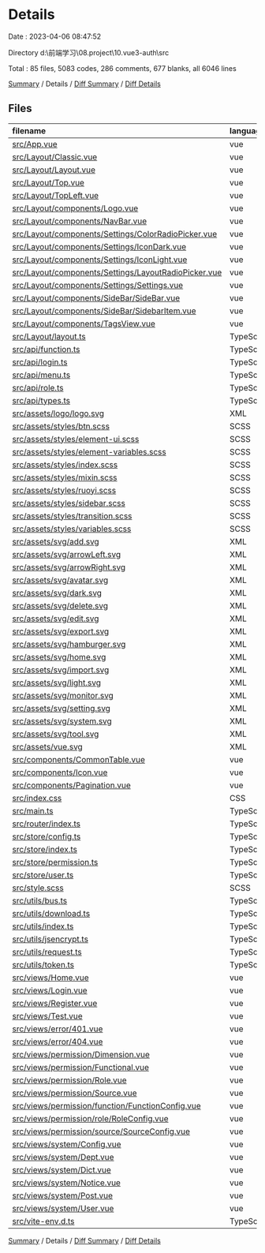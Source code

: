 # Details

Date : 2023-04-06 08:47:52

Directory d:\\前端学习\\08.project\\10.vue3-auth\\src

Total : 85 files,  5083 codes, 286 comments, 677 blanks, all 6046 lines

[Summary](results.md) / Details / [Diff Summary](diff.md) / [Diff Details](diff-details.md)

## Files
| filename | language | code | comment | blank | total |
| :--- | :--- | ---: | ---: | ---: | ---: |
| [src/App.vue](/src/App.vue) | vue | 7 | 0 | 8 | 15 |
| [src/Layout/Classic.vue](/src/Layout/Classic.vue) | vue | 75 | 1 | 13 | 89 |
| [src/Layout/Layout.vue](/src/Layout/Layout.vue) | vue | 21 | 0 | 2 | 23 |
| [src/Layout/Top.vue](/src/Layout/Top.vue) | vue | 42 | 0 | 6 | 48 |
| [src/Layout/TopLeft.vue](/src/Layout/TopLeft.vue) | vue | 50 | 0 | 10 | 60 |
| [src/Layout/components/Logo.vue](/src/Layout/components/Logo.vue) | vue | 69 | 0 | 13 | 82 |
| [src/Layout/components/NavBar.vue](/src/Layout/components/NavBar.vue) | vue | 202 | 0 | 30 | 232 |
| [src/Layout/components/Settings/ColorRadioPicker.vue](/src/Layout/components/Settings/ColorRadioPicker.vue) | vue | 72 | 0 | 9 | 81 |
| [src/Layout/components/Settings/IconDark.vue](/src/Layout/components/Settings/IconDark.vue) | vue | 8 | 0 | 3 | 11 |
| [src/Layout/components/Settings/IconLight.vue](/src/Layout/components/Settings/IconLight.vue) | vue | 8 | 0 | 3 | 11 |
| [src/Layout/components/Settings/LayoutRadioPicker.vue](/src/Layout/components/Settings/LayoutRadioPicker.vue) | vue | 126 | 0 | 19 | 145 |
| [src/Layout/components/Settings/Settings.vue](/src/Layout/components/Settings/Settings.vue) | vue | 115 | 0 | 5 | 120 |
| [src/Layout/components/SideBar/SideBar.vue](/src/Layout/components/SideBar/SideBar.vue) | vue | 146 | 0 | 30 | 176 |
| [src/Layout/components/SideBar/SidebarItem.vue](/src/Layout/components/SideBar/SidebarItem.vue) | vue | 44 | 0 | 6 | 50 |
| [src/Layout/components/TagsView.vue](/src/Layout/components/TagsView.vue) | vue | 196 | 0 | 31 | 227 |
| [src/Layout/layout.ts](/src/Layout/layout.ts) | TypeScript | 7 | 7 | 4 | 18 |
| [src/api/function.ts](/src/api/function.ts) | TypeScript | 54 | 34 | 9 | 97 |
| [src/api/login.ts](/src/api/login.ts) | TypeScript | 46 | 25 | 6 | 77 |
| [src/api/menu.ts](/src/api/menu.ts) | TypeScript | 34 | 32 | 6 | 72 |
| [src/api/role.ts](/src/api/role.ts) | TypeScript | 55 | 34 | 5 | 94 |
| [src/api/types.ts](/src/api/types.ts) | TypeScript | 65 | 0 | 3 | 68 |
| [src/assets/logo/logo.svg](/src/assets/logo/logo.svg) | XML | 1 | 0 | 0 | 1 |
| [src/assets/styles/btn.scss](/src/assets/styles/btn.scss) | SCSS | 83 | 0 | 17 | 100 |
| [src/assets/styles/element-ui.scss](/src/assets/styles/element-ui.scss) | SCSS | 70 | 7 | 15 | 92 |
| [src/assets/styles/element-variables.scss](/src/assets/styles/element-variables.scss) | SCSS | 8 | 15 | 9 | 32 |
| [src/assets/styles/index.scss](/src/assets/styles/index.scss) | SCSS | 154 | 3 | 36 | 193 |
| [src/assets/styles/mixin.scss](/src/assets/styles/mixin.scss) | SCSS | 56 | 0 | 11 | 67 |
| [src/assets/styles/ruoyi.scss](/src/assets/styles/ruoyi.scss) | SCSS | 240 | 13 | 43 | 296 |
| [src/assets/styles/sidebar.scss](/src/assets/styles/sidebar.scss) | SCSS | 179 | 6 | 42 | 227 |
| [src/assets/styles/transition.scss](/src/assets/styles/transition.scss) | SCSS | 39 | 4 | 11 | 54 |
| [src/assets/styles/variables.scss](/src/assets/styles/variables.scss) | SCSS | 36 | 19 | 7 | 62 |
| [src/assets/svg/add.svg](/src/assets/svg/add.svg) | XML | 9 | 0 | 0 | 9 |
| [src/assets/svg/arrowLeft.svg](/src/assets/svg/arrowLeft.svg) | XML | 5 | 0 | 0 | 5 |
| [src/assets/svg/arrowRight.svg](/src/assets/svg/arrowRight.svg) | XML | 5 | 0 | 0 | 5 |
| [src/assets/svg/avatar.svg](/src/assets/svg/avatar.svg) | XML | 13 | 0 | 0 | 13 |
| [src/assets/svg/dark.svg](/src/assets/svg/dark.svg) | XML | 6 | 0 | 0 | 6 |
| [src/assets/svg/delete.svg](/src/assets/svg/delete.svg) | XML | 9 | 0 | 0 | 9 |
| [src/assets/svg/edit.svg](/src/assets/svg/edit.svg) | XML | 6 | 0 | 0 | 6 |
| [src/assets/svg/export.svg](/src/assets/svg/export.svg) | XML | 8 | 0 | 0 | 8 |
| [src/assets/svg/hamburger.svg](/src/assets/svg/hamburger.svg) | XML | 9 | 0 | 0 | 9 |
| [src/assets/svg/home.svg](/src/assets/svg/home.svg) | XML | 6 | 0 | 0 | 6 |
| [src/assets/svg/import.svg](/src/assets/svg/import.svg) | XML | 5 | 0 | 0 | 5 |
| [src/assets/svg/light.svg](/src/assets/svg/light.svg) | XML | 7 | 0 | 0 | 7 |
| [src/assets/svg/monitor.svg](/src/assets/svg/monitor.svg) | XML | 7 | 0 | 0 | 7 |
| [src/assets/svg/setting.svg](/src/assets/svg/setting.svg) | XML | 1 | 0 | 0 | 1 |
| [src/assets/svg/system.svg](/src/assets/svg/system.svg) | XML | 9 | 0 | 0 | 9 |
| [src/assets/svg/tool.svg](/src/assets/svg/tool.svg) | XML | 6 | 0 | 0 | 6 |
| [src/assets/vue.svg](/src/assets/vue.svg) | XML | 1 | 0 | 0 | 1 |
| [src/components/CommonTable.vue](/src/components/CommonTable.vue) | vue | 151 | 0 | 6 | 157 |
| [src/components/Icon.vue](/src/components/Icon.vue) | vue | 38 | 0 | 4 | 42 |
| [src/components/Pagination.vue](/src/components/Pagination.vue) | vue | 51 | 0 | 5 | 56 |
| [src/index.css](/src/index.css) | CSS | 13 | 0 | 2 | 15 |
| [src/main.ts](/src/main.ts) | TypeScript | 22 | 2 | 6 | 30 |
| [src/router/index.ts](/src/router/index.ts) | TypeScript | 101 | 46 | 8 | 155 |
| [src/store/config.ts](/src/store/config.ts) | TypeScript | 79 | 14 | 6 | 99 |
| [src/store/index.ts](/src/store/index.ts) | TypeScript | 17 | 0 | 6 | 23 |
| [src/store/permission.ts](/src/store/permission.ts) | TypeScript | 51 | 5 | 6 | 62 |
| [src/store/user.ts](/src/store/user.ts) | TypeScript | 36 | 0 | 2 | 38 |
| [src/style.scss](/src/style.scss) | SCSS | 92 | 0 | 7 | 99 |
| [src/utils/bus.ts](/src/utils/bus.ts) | TypeScript | 31 | 0 | 2 | 33 |
| [src/utils/download.ts](/src/utils/download.ts) | TypeScript | 17 | 3 | 1 | 21 |
| [src/utils/index.ts](/src/utils/index.ts) | TypeScript | 7 | 0 | 1 | 8 |
| [src/utils/jsencrypt.ts](/src/utils/jsencrypt.ts) | TypeScript | 21 | 3 | 7 | 31 |
| [src/utils/request.ts](/src/utils/request.ts) | TypeScript | 72 | 4 | 3 | 79 |
| [src/utils/token.ts](/src/utils/token.ts) | TypeScript | 10 | 0 | 3 | 13 |
| [src/views/Home.vue](/src/views/Home.vue) | vue | 9 | 1 | 4 | 14 |
| [src/views/Login.vue](/src/views/Login.vue) | vue | 186 | 1 | 23 | 210 |
| [src/views/Register.vue](/src/views/Register.vue) | vue | 176 | 1 | 18 | 195 |
| [src/views/Test.vue](/src/views/Test.vue) | vue | 9 | 0 | 4 | 13 |
| [src/views/error/401.vue](/src/views/error/401.vue) | vue | 85 | 0 | 12 | 97 |
| [src/views/error/404.vue](/src/views/error/404.vue) | vue | 222 | 0 | 29 | 251 |
| [src/views/permission/Dimension.vue](/src/views/permission/Dimension.vue) | vue | 8 | 0 | 5 | 13 |
| [src/views/permission/Functional.vue](/src/views/permission/Functional.vue) | vue | 237 | 0 | 11 | 248 |
| [src/views/permission/Role.vue](/src/views/permission/Role.vue) | vue | 266 | 4 | 18 | 288 |
| [src/views/permission/Source.vue](/src/views/permission/Source.vue) | vue | 191 | 0 | 13 | 204 |
| [src/views/permission/function/FunctionConfig.vue](/src/views/permission/function/FunctionConfig.vue) | vue | 146 | 0 | 11 | 157 |
| [src/views/permission/role/RoleConfig.vue](/src/views/permission/role/RoleConfig.vue) | vue | 118 | 1 | 8 | 127 |
| [src/views/permission/source/SourceConfig.vue](/src/views/permission/source/SourceConfig.vue) | vue | 147 | 0 | 9 | 156 |
| [src/views/system/Config.vue](/src/views/system/Config.vue) | vue | 9 | 0 | 4 | 13 |
| [src/views/system/Dept.vue](/src/views/system/Dept.vue) | vue | 9 | 0 | 4 | 13 |
| [src/views/system/Dict.vue](/src/views/system/Dict.vue) | vue | 9 | 0 | 4 | 13 |
| [src/views/system/Notice.vue](/src/views/system/Notice.vue) | vue | 9 | 0 | 4 | 13 |
| [src/views/system/Post.vue](/src/views/system/Post.vue) | vue | 9 | 0 | 4 | 13 |
| [src/views/system/User.vue](/src/views/system/User.vue) | vue | 9 | 0 | 4 | 13 |
| [src/vite-env.d.ts](/src/vite-env.d.ts) | TypeScript | 0 | 1 | 1 | 2 |

[Summary](results.md) / Details / [Diff Summary](diff.md) / [Diff Details](diff-details.md)